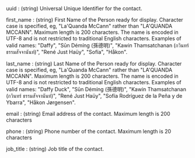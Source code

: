 <!-- task-github-127
Same as Person Object
-->
uuid
: (string) Universal Unique Identifier for the contact.

first_name
: (string) First Name of the Person ready for display. Character case is specified, eg, "La'Quanda McCann" rather than "LA'QUANDA MCCANN". Maximum length is 200 characters. The name is encoded in UTF-8 and is not restricted to traditional English characters. Examples of valid names: "Daffy", "Sūn Démíng (孫德明)", "Kawin Thamsatchanan (กวินทร์ ธรรมสัจจานันท์)", "René Just Haüy", "Sofía", "Håkon".

last_name
: (string) Last Name of the Person ready for display. Character case is specified, eg, "La'Quanda McCann" rather than "LA'QUANDA MCCANN". Maximum length is 200 characters. The name is encoded in UTF-8 and is not restricted to traditional English characters. Examples of valid names: "Daffy Duck", "Sūn Démíng (孫德明)", "Kawin Thamsatchanan (กวินทร์ ธรรมสัจจานันท์)", "René Just Haüy", "Sofía Rodríguez de la Peña y de Ybarra", "Håkon Jørgensen".

email
: (string) Email address of the contact. Maximum length is 200 characters

phone
: (string) Phone number of the contact. Maximum length is 20 characters

job_title
: (string) Job title of the contact.